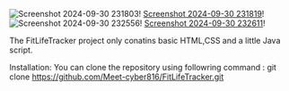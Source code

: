 ![Screenshot 2024-09-30 231803](https://github.com/user-attachments/assets/ca55af57-65d8-4e06-a85b-3e19a7789bc2)! [Screenshot 2024-09-30 231819](https://github.com/user-attachments/assets/ce0f53c1-066e-4826-9057-a81cb7db74ba)!
![Screenshot 2024-09-30 232556](https://github.com/user-attachments/assets/662d19ba-4911-43cf-b3a2-88e23b5a1740)!
[Screenshot 2024-09-30 232611](https://github.com/user-attachments/assets/2162f5c7-f951-4950-ba34-d838f5ddf713)!


The FitLifeTracker project only conatins basic HTML,CSS and a little Java script.

Installation:
     You can clone the repository using followring command : git clone https://github.com/Meet-cyber816/FitLifeTracker.git

                 
